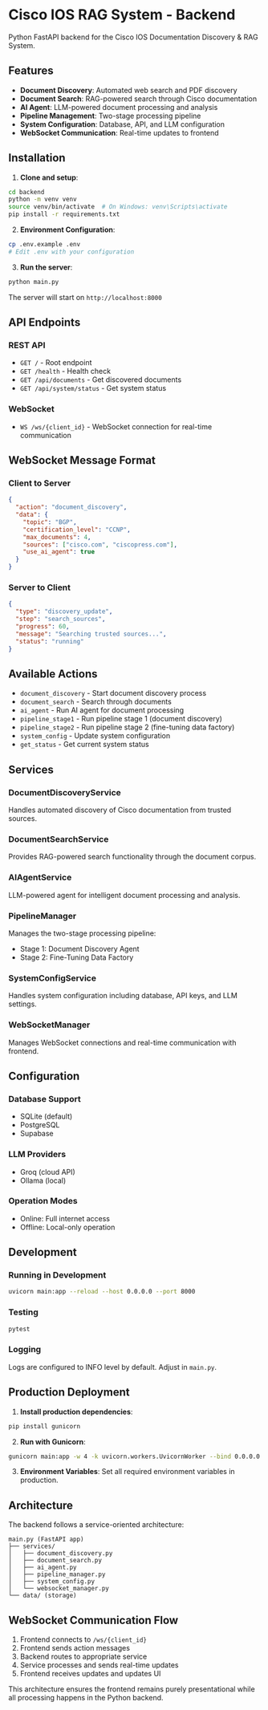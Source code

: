# Cisco IOS RAG System - Backend

Python FastAPI backend for the Cisco IOS Documentation Discovery & RAG System.

## Features

- **Document Discovery**: Automated web search and PDF discovery
- **Document Search**: RAG-powered search through Cisco documentation
- **AI Agent**: LLM-powered document processing and analysis
- **Pipeline Management**: Two-stage processing pipeline
- **System Configuration**: Database, API, and LLM configuration
- **WebSocket Communication**: Real-time updates to frontend

## Installation

1. **Clone and setup**:
```bash
cd backend
python -m venv venv
source venv/bin/activate  # On Windows: venv\Scripts\activate
pip install -r requirements.txt
```

2. **Environment Configuration**:
```bash
cp .env.example .env
# Edit .env with your configuration
```

3. **Run the server**:
```bash
python main.py
```

The server will start on `http://localhost:8000`

## API Endpoints

### REST API
- `GET /` - Root endpoint
- `GET /health` - Health check
- `GET /api/documents` - Get discovered documents
- `GET /api/system/status` - Get system status

### WebSocket
- `WS /ws/{client_id}` - WebSocket connection for real-time communication

## WebSocket Message Format

### Client to Server
```json
{
  "action": "document_discovery",
  "data": {
    "topic": "BGP",
    "certification_level": "CCNP",
    "max_documents": 4,
    "sources": ["cisco.com", "ciscopress.com"],
    "use_ai_agent": true
  }
}
```

### Server to Client
```json
{
  "type": "discovery_update",
  "step": "search_sources",
  "progress": 60,
  "message": "Searching trusted sources...",
  "status": "running"
}
```

## Available Actions

- `document_discovery` - Start document discovery process
- `document_search` - Search through documents
- `ai_agent` - Run AI agent for document processing
- `pipeline_stage1` - Run pipeline stage 1 (document discovery)
- `pipeline_stage2` - Run pipeline stage 2 (fine-tuning data factory)
- `system_config` - Update system configuration
- `get_status` - Get current system status

## Services

### DocumentDiscoveryService
Handles automated discovery of Cisco documentation from trusted sources.

### DocumentSearchService
Provides RAG-powered search functionality through the document corpus.

### AIAgentService
LLM-powered agent for intelligent document processing and analysis.

### PipelineManager
Manages the two-stage processing pipeline:
- Stage 1: Document Discovery Agent
- Stage 2: Fine-Tuning Data Factory

### SystemConfigService
Handles system configuration including database, API keys, and LLM settings.

### WebSocketManager
Manages WebSocket connections and real-time communication with frontend.

## Configuration

### Database Support
- SQLite (default)
- PostgreSQL
- Supabase

### LLM Providers
- Groq (cloud API)
- Ollama (local)

### Operation Modes
- Online: Full internet access
- Offline: Local-only operation

## Development

### Running in Development
```bash
uvicorn main:app --reload --host 0.0.0.0 --port 8000
```

### Testing
```bash
pytest
```

### Logging
Logs are configured to INFO level by default. Adjust in `main.py`.

## Production Deployment

1. **Install production dependencies**:
```bash
pip install gunicorn
```

2. **Run with Gunicorn**:
```bash
gunicorn main:app -w 4 -k uvicorn.workers.UvicornWorker --bind 0.0.0.0:8000
```

3. **Environment Variables**:
Set all required environment variables in production.

## Architecture

The backend follows a service-oriented architecture:

```
main.py (FastAPI app)
├── services/
│   ├── document_discovery.py
│   ├── document_search.py
│   ├── ai_agent.py
│   ├── pipeline_manager.py
│   ├── system_config.py
│   └── websocket_manager.py
└── data/ (storage)
```

## WebSocket Communication Flow

1. Frontend connects to `/ws/{client_id}`
2. Frontend sends action messages
3. Backend routes to appropriate service
4. Service processes and sends real-time updates
5. Frontend receives updates and updates UI

This architecture ensures the frontend remains purely presentational while all processing happens in the Python backend.
